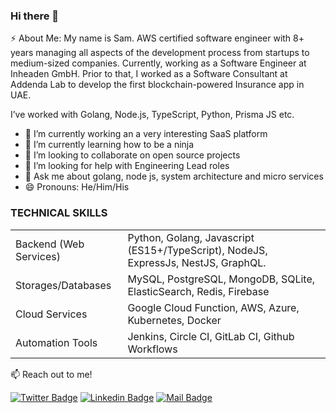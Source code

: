 ### Hi there 👋

⚡ About Me: My name is Sam. AWS certified software engineer with 8+ years managing all aspects of the development process from startups to medium-sized companies. Currently, working as a Software Engineer at Inheaden GmbH. Prior to that, I worked as a Software Consultant at Addenda Lab to develop the first blockchain-powered Insurance app in UAE. 

I’ve worked with Golang, Node.js, TypeScript, Python, Prisma JS etc.


- 🔭 I’m currently working an a very interesting SaaS platform
- 🌱 I’m currently learning how to be a ninja
- 👯 I’m looking to collaborate on open source projects 
- 🤔 I’m looking for help with Engineering Lead roles
- 💬 Ask me about golang, node js, system architecture and micro services
- 😄 Pronouns: He/Him/His


### TECHNICAL SKILLS
|  |  |
| --- | --- |
| Backend (Web Services) | Python, Golang, Javascript (ES15+/TypeScript), NodeJS, ExpressJs, NestJS, GraphQL. |
| Storages/Databases | MySQL, PostgreSQL, MongoDB, SQLite, ElasticSearch, Redis, Firebase |
| Cloud Services | Google Cloud Function, AWS, Azure, Kubernetes, Docker |
| Automation Tools | Jenkins, Circle CI, GitLab CI, Github Workflows |

:mailbox: Reach out to me!

[![Twitter Badge](https://img.shields.io/badge/-zamsoft-1ca0f1?style=flat&labelColor=1ca0f1&logo=twitter&logoColor=white&link=https://twitter.com/zamsoft)](https://twitter.com/zamsoft) [![Linkedin Badge](https://img.shields.io/badge/-Oyewole%20Abayomi-0e76a8?style=flat&labelColor=0e76a8&logo=linkedin&logoColor=white)](https://www.linkedin.com/in/oyewole-abayomi/) [![Mail Badge](https://img.shields.io/badge/-oyewoleabayomi@gmail.com-c0392b?style=flat&labelColor=c0392b&logo=gmail&logoColor=white)](mailto:oyewoleabayomi@gmail.com)

<!--
**samsoft00/samsoft00** is a ✨ _special_ ✨ repository because its `README.md` (this file) appears on your GitHub profile.



Here are some ideas to get you started:

- 🔭 I’m currently working on ...
- 🌱 I’m currently learning ...
- 👯 I’m looking to collaborate on ...
- 🤔 I’m looking for help with ...
- 💬 Ask me about ...
- 📫 How to reach me: ...
- 😄 Pronouns: ...
- ⚡ Fun fact: ...
-->
